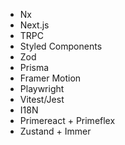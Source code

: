 - Nx
- Next.js
- TRPC
- Styled Components
- Zod
- Prisma
- Framer Motion
- Playwright
- Vitest/Jest
- I18N
- Primereact + Primeflex
- Zustand + Immer